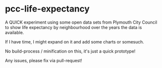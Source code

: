 # pcc-life-expectancy

A QUICK experiment using some open data sets from Plymouth City Council to show life expectancy by neighbourhood over the years the data is available.
 
If I have time, I might expand on it and add some charts or somesuch.

No build-process / minification on this, it's just a quick prototype!

Any issues, please fix via pull-request!


